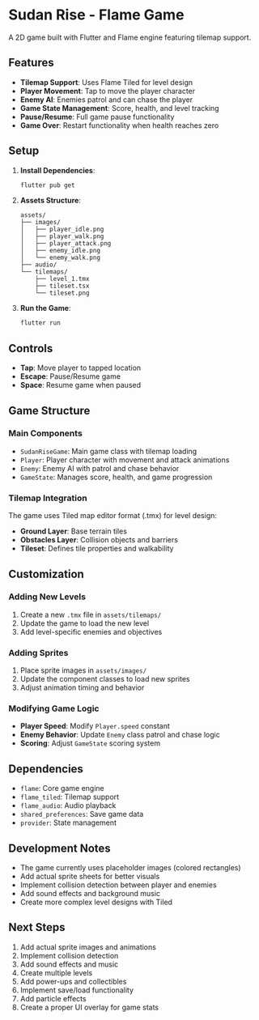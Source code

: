 # Sudan Rise - Flame Game

A 2D game built with Flutter and Flame engine featuring tilemap support.

## Features

- **Tilemap Support**: Uses Flame Tiled for level design
- **Player Movement**: Tap to move the player character
- **Enemy AI**: Enemies patrol and can chase the player
- **Game State Management**: Score, health, and level tracking
- **Pause/Resume**: Full game pause functionality
- **Game Over**: Restart functionality when health reaches zero

## Setup

1. **Install Dependencies**:
   ```bash
   flutter pub get
   ```

2. **Assets Structure**:
   ```
   assets/
   ├── images/
   │   ├── player_idle.png
   │   ├── player_walk.png
   │   ├── player_attack.png
   │   ├── enemy_idle.png
   │   └── enemy_walk.png
   ├── audio/
   └── tilemaps/
       ├── level_1.tmx
       ├── tileset.tsx
       └── tileset.png
   ```

3. **Run the Game**:
   ```bash
   flutter run
   ```

## Controls

- **Tap**: Move player to tapped location
- **Escape**: Pause/Resume game
- **Space**: Resume game when paused

## Game Structure

### Main Components

- `SudanRiseGame`: Main game class with tilemap loading
- `Player`: Player character with movement and attack animations
- `Enemy`: Enemy AI with patrol and chase behavior
- `GameState`: Manages score, health, and game progression

### Tilemap Integration

The game uses Tiled map editor format (.tmx) for level design:

- **Ground Layer**: Base terrain tiles
- **Obstacles Layer**: Collision objects and barriers
- **Tileset**: Defines tile properties and walkability

## Customization

### Adding New Levels

1. Create a new `.tmx` file in `assets/tilemaps/`
2. Update the game to load the new level
3. Add level-specific enemies and objectives

### Adding Sprites

1. Place sprite images in `assets/images/`
2. Update the component classes to load new sprites
3. Adjust animation timing and behavior

### Modifying Game Logic

- **Player Speed**: Modify `Player.speed` constant
- **Enemy Behavior**: Update `Enemy` class patrol and chase logic
- **Scoring**: Adjust `GameState` scoring system

## Dependencies

- `flame`: Core game engine
- `flame_tiled`: Tilemap support
- `flame_audio`: Audio playback
- `shared_preferences`: Save game data
- `provider`: State management

## Development Notes

- The game currently uses placeholder images (colored rectangles)
- Add actual sprite sheets for better visuals
- Implement collision detection between player and enemies
- Add sound effects and background music
- Create more complex level designs with Tiled

## Next Steps

1. Add actual sprite images and animations
2. Implement collision detection
3. Add sound effects and music
4. Create multiple levels
5. Add power-ups and collectibles
6. Implement save/load functionality
7. Add particle effects
8. Create a proper UI overlay for game stats
